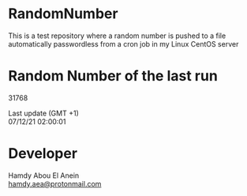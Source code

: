 # RandomNumber    
This is a test repository where a random number is pushed to a file automatically passwordless from a cron job in my Linux CentOS server    
# Random Number of the last run   
31768
      
Last update (GMT +1)    
07/12/21 02:00:01
# Developer    
Hamdy Abou El Anein   
hamdy.aea@protonmail.com
